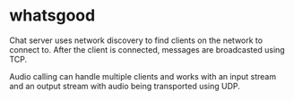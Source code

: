 # whatsgood

Chat server uses network discovery to find clients on the network to connect to.
After the client is connected, messages are broadcasted using TCP.

Audio calling can handle multiple clients and works with an input stream and an output stream with audio being transported using UDP. 

